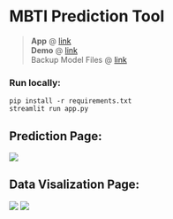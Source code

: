 # MBTI Prediction Tool

<!-- > **App** @ [link](https://share.streamlit.io/ackw/mbti-prediction-tool/main/app.py)<br> -->
> **App** @ [link](https://share.streamlit.io/andrel-chew/mbti-test/main/app.py)<br>
> **Demo** @ [link](https://youtu.be/hR6-Z3A01Tw)<br>
> Backup Model Files @ [link](https://drive.google.com/drive/folders/11hstfX7Jo7WNiAURPjTKQ4fStmkC7Ekq?usp=sharing)<br>
<!-- > **Models** @ [link](https://github.com/ackw/mbti-prediction) // currently a private repo -->

### Run locally:
`pip install -r requirements.txt`
<br>
`streamlit run app.py `

## Prediction Page:
<img src="https://user-images.githubusercontent.com/69747121/154801469-c2ea777b-ade3-4584-bc42-e8dfebf73750.png">

## Data Visalization Page:
<img src="https://user-images.githubusercontent.com/69747121/154801475-4f624f5d-0ea9-4dff-a609-15a366478cd9.png">
<img src="https://user-images.githubusercontent.com/69747121/154801473-9c4a35c5-8bba-430f-8d81-7979fb5629ab.png">
